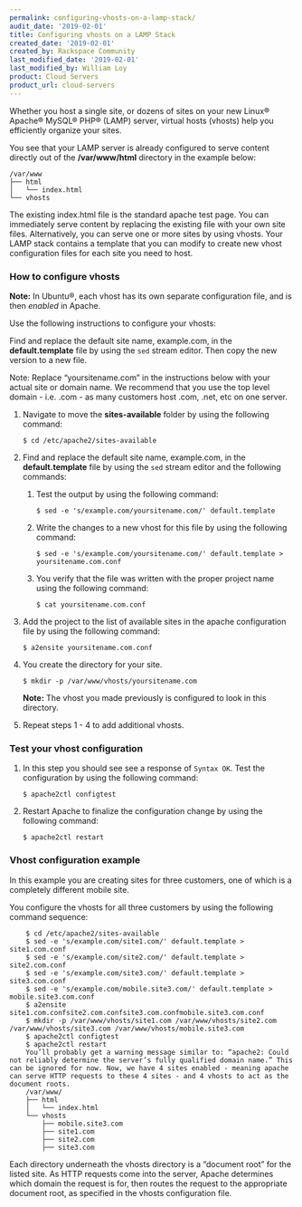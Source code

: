```yaml
---
permalink: configuring-vhosts-on-a-lamp-stack/
audit_date: '2019-02-01'
title: Configuring vhosts on a LAMP Stack
created_date: '2019-02-01'
created_by: Rackspace Community
last_modified_date: '2019-02-01'
last_modified_by: William Loy
product: Cloud Servers
product_url: cloud-servers
---
```


Whether you host a single site, or dozens of sites on your new Linux&reg; Apache&reg; MySQL&reg; PHP&reg; (LAMP) server, virtual hosts (vhosts) help you efficiently organize your sites.

You see that your LAMP server is already configured to serve content directly out of the **/var/www/html** directory in the example below:

    /var/www
    ├── html
    │   └── index.html
    └── vhosts

The existing index.html file is the standard apache test page. You can immediately serve content by replacing the existing file with your own site files. Alternatively, you can serve one or more sites by using vhosts. Your LAMP stack contains a template that you can modify to create new vhost configuration files for each site you need to host.

### How to configure vhosts

**Note:** In Ubuntu&reg;, each vhost has its own separate configuration file, and is then _enabled_ in Apache.

Use the following instructions to configure your vhosts:

Find and replace the default site name, example.com, in the **default.template** file by using the `sed` stream editor. Then copy the new version to a new file.

Note: Replace “yoursitename.com” in the instructions below with your actual site or domain name. We recommend that you use the top level domain - i.e. .com - as many customers host .com, .net, etc on one server.

1. Navigate to move the **sites-available** folder by using the following command:

    `$ cd /etc/apache2/sites-available`

2. Find and replace the default site name, example.com, in the **default.template** file by using the `sed` stream editor and the following commands:

    1. Test the output by using the following command:

        `$ sed -e 's/example.com/yoursitename.com/' default.template`

    2. Write the changes to a new vhost for this file by using the following command:  

        `$ sed -e 's/example.com/yoursitename.com/' default.template > yoursitename.com.conf`

    3. You verify that the file was written with the proper project name using the following command:

        `$ cat yoursitename.com.conf`

3. Add the project to the list of available sites in the apache configuration file by using the following command:

    `$ a2ensite yoursitename.com.conf`

4. You create the directory for your site.

    `$ mkdir -p /var/www/vhosts/yoursitename.com`

    **Note:** The vhost you made previously is configured to look in this directory.

5. Repeat steps 1 - 4 to add additional vhosts.


### Test your vhost configuration

1. In this step you should see see a response of `Syntax OK`. Test the configuration by using the following command:

    `$ apache2ctl configtest`

2. Restart Apache to finalize the configuration change by using the following command:

    `$ apache2ctl restart`

### Vhost configuration example

In this example you are creating sites for three customers, one of which is a completely different mobile site.

You configure the vhosts for all three customers by using the following command sequence:

        $ cd /etc/apache2/sites-available
        $ sed -e 's/example.com/site1.com/' default.template > site1.com.conf
        $ sed -e 's/example.com/site2.com/' default.template > site2.com.conf
        $ sed -e 's/example.com/site3.com/' default.template > site3.com.conf
        $ sed -e 's/example.com/mobile.site3.com/' default.template > mobile.site3.com.conf
        $ a2ensite site1.com.confsite2.com.confsite3.com.confmobile.site3.com.conf
        $ mkdir -p /var/www/vhosts/site1.com /var/www/vhosts/site2.com /var/www/vhosts/site3.com /var/www/vhosts/mobile.site3.com
        $ apache2ctl configtest
        $ apache2ctl restart
        You’ll probably get a warning message similar to: “apache2: Could not reliably determine the server’s fully qualified domain name.” This can be ignored for now. Now, we have 4 sites enabled - meaning apache can serve HTTP requests to these 4 sites - and 4 vhosts to act as the document roots.
        /var/www/
        ├── html
        │   └── index.html
        └── vhosts
            ├── mobile.site3.com
            ├── site1.com
            ├── site2.com
            ├── site3.com

Each directory underneath the vhosts directory is a “document root” for the listed site. As HTTP requests come into the server, Apache determines which domain the request is for, then routes the request to the appropriate document root, as specified in the vhosts configuration file.

